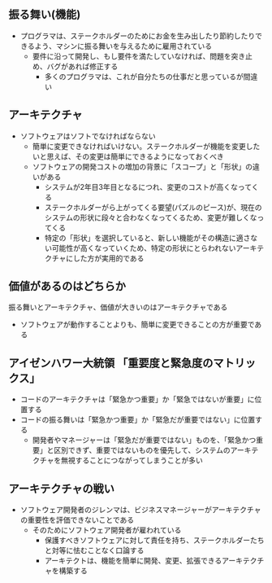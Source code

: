 ## 振る舞い(機能)

- プログラマは、ステークホルダーのためにお金を生み出したり節約したりできるよう、マシンに振る舞いを与えるために雇用されている
    - 要件に沿って開発し、もし要件を満たしていなければ、問題を突き止め、バグがあれば修正する
        - 多くのプログラマは、これが自分たちの仕事だと思っているが間違い

## アーキテクチャ

- ソフトウェアはソフトでなければならない
    - 簡単に変更できなければいけない。ステークホルダーが機能を変更したいと思えば、その変更は簡単にできるようになっておくべき
    - ソフトウェアの開発コストの増加の背景に「スコープ」と「形状」の違いがある
        - システムが2年目3年目となるにつれ、変更のコストが高くなってくる
        - ステークホルダーがら上がってくる要望(パズルのピース)が、現在のシステムの形状に段々と合わなくなってくるため、変更が難しくなってくる
        - 特定の「形状」を選択していると、新しい機能がその構造に適さない可能性が高くなっていくため、特定の形状にとらわれないアーキテクチャにした方が実用的である

## 価値があるのはどちらか

振る舞いとアーキテクチャ、価値が大きいのはアーキテクチャである

- ソフトウェアが動作することよりも、簡単に変更できることの方が重要である

## アイゼンハワー大統領 「重要度と緊急度のマトリックス」

- コードのアーキテクチャは「緊急かつ重要」か「緊急ではないが重要」に位置する
- コードの振る舞いは「緊急かつ重要」か「緊急だが重要ではない」に位置する
    - 開発者やマネージャーは「緊急だが重要ではない」ものを、「緊急かつ重要」と区別できず、重要ではないものを優先して、システムのアーキテクチャを無視することにつながってしまうことが多い

## アーキテクチャの戦い

- ソフトウェア開発者のジレンマは、ビジネスマネージャーがアーキテクチャの重要性を評価できないことである
    - そのためにソフトウェア開発者が雇われている
        - 保護すべきソフトウェアに対して責任を持ち、ステークホルダーたちと対等に怯むことなく口論する
        - アーキテクトは、機能を簡単に開発、変更、拡張できるアーキテクチャを構築する